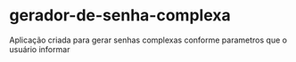# gerador-de-senha-complexa

Aplicação criada para gerar senhas complexas conforme parametros que o usuário informar
